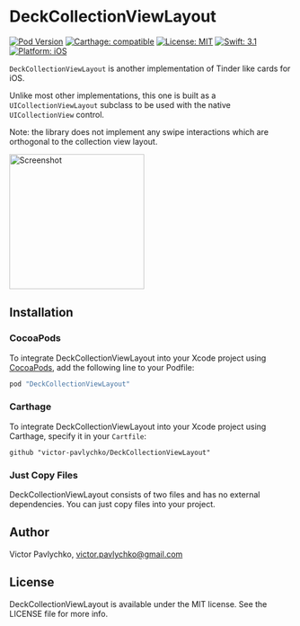 # DeckCollectionViewLayout

[![Pod Version](https://img.shields.io/cocoapods/v/DeckCollectionViewLayout.svg?style=flat)](http://cocoapods.org/pods/DeckCollectionViewLayout)
[![Carthage: compatible](https://img.shields.io/badge/Carthage-compatible-4BC51D.svg?style=flat)](https://github.com/Carthage/Carthage)
[![License: MIT](https://img.shields.io/badge/license-MIT-3b3b3b.svg?style=flat)](https://github.com/victor-pavlychko/DeckCollectionViewLayout/blob/master/LICENSE)
[![Swift: 3.1](https://img.shields.io/badge/swift-3.1-orange.svg?style=flat)](https://github.com/victor-pavlychko/DeckCollectionViewLayout)
[![Platform: iOS](https://img.shields.io/badge/platform-ios-lightgrey.svg?style=flat)](https://github.com/victor-pavlychko/DeckCollectionViewLayout)

`DeckCollectionViewLayout` is another implementation of Tinder like cards for iOS.

Unlike most other implementations, this one is built as a `UICollectionViewLayout` subclass to be used with the native `UICollectionView` control.

Note: the library does not implement any swipe interactions which are orthogonal to the collection view layout.


<img alt="Screenshot" src="https://github.com/victor-pavlychko/DeckCollectionViewLayout/blob/master/Screenshot.png" width="240">

## Installation 

### CocoaPods

To integrate DeckCollectionViewLayout into your Xcode project using [CocoaPods](http://cocoapods.org), add the following line to your Podfile:

```ruby
pod "DeckCollectionViewLayout"
```

### Carthage

To integrate DeckCollectionViewLayout into your Xcode project using Carthage, specify it in your `Cartfile`:

```ogdl
github "victor-pavlychko/DeckCollectionViewLayout"
```

### Just Copy Files

DeckCollectionViewLayout consists of two files and has no external dependencies.
You can just copy files into your project.

## Author

Victor Pavlychko, victor.pavlychko@gmail.com

## License

DeckCollectionViewLayout is available under the MIT license. See the LICENSE file for more info.
